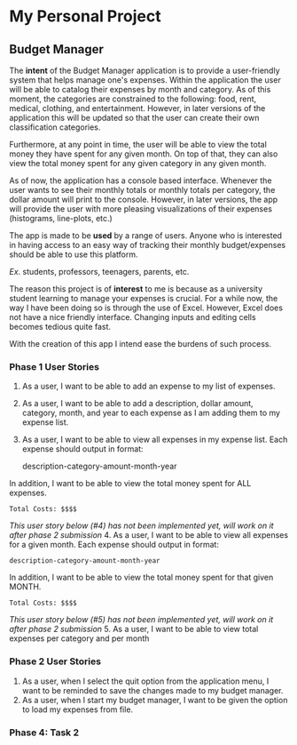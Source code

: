 # My Personal Project

## Budget Manager

The **intent** of the Budget Manager application is to provide a 
user-friendly system that helps manage one's expenses. Within the application
the user will be able to catalog their expenses by month and category. 
As of this moment, the categories are constrained to the following: food, rent, medical, 
clothing, and entertainment. However, in later versions of the application this will 
be updated so that the user can create their own classification categories. 

Furthermore, at any point in time, the user will be able to view the total money they 
have spent for any given month. On top of that, they can also view the total money 
spent for any given category in any given month.

As of now, the application has a console based interface. Whenever the user wants 
to see their monthly totals or monthly totals per category, the dollar amount will print
to the console. However, in later versions, the app will provide the user with 
more pleasing visualizations of their expenses (histograms, line-plots, etc.)

The app is made to be **used** by a range of users.
Anyone who is interested in having access to an easy way 
of tracking their monthly budget/expenses should be able to use this platform.

*Ex*. students, professors, teenagers, parents, etc.


The reason this project is of **interest** to me is 
because as a university student learning to manage your expenses is crucial. 
For a while now, the way I have been doing so is through the use of Excel. 
However, Excel does not have a nice friendly interface. Changing inputs and editing cells 
becomes tedious quite fast. 

With the creation of this app I intend ease the
burdens of such process.

### Phase 1 User Stories
1. As a user, I want to be able to add an expense 
to my list of expenses. 
2. As a user, I want to be able to add a description, dollar amount,
category, month, and year to each expense as I am adding 
them to my expense list.
3. As a user, I want to be able to view all expenses in my 
expense list. Each expense should output in format:


    description-category-amount-month-year


In addition, I want to be able to view the total money spent for ALL expenses. 


    Total Costs: $$$$

*This user story below (#4) has not been implemented yet, will work on it after phase 2 submission*
4. As a user, I want to be able to view all expenses for a 
given month. Each expense should output in format:


    description-category-amount-month-year


In addition, I want to be able to view the total money spent 
for that given MONTH. 


    Total Costs: $$$$


*This user story below (#5) has not been implemented yet, will work on it after phase 2 submission*
5. As a user, I want to be able to view total expenses
per category and per month

### Phase 2 User Stories
1. As a user, when I select the quit option from the application menu, 
I want to be reminded to save the changes made to my budget manager. 
2. As a user, when I start my budget manager, I want to be given
the option to load my expenses from file. 


### Phase 4: Task 2